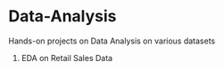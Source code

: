 # Data-Analysis
Hands-on projects on Data Analysis on various datasets

1. EDA on Retail Sales Data

